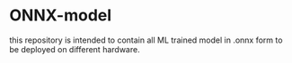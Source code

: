 # ONNX-model
this repository is intended to contain all ML trained model in .onnx form to be deployed on different hardware. 
